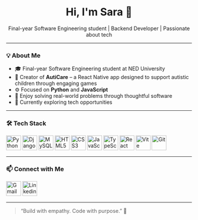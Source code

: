 <h1 align="center">Hi, I'm Sara 👋</h1>
<p align="center">
  Final-year Software Engineering student | Backend Developer | Passionate about tech
</p>

---

### 💡 About Me

- 🎓 Final-year Software Engineering student at NED University
- 🧩 Creator of **AutiCare** – a React Native app designed to support autistic children through engaging games
- ⚙️ Focused on **Python** and **JavaScript**
- 🧠 Enjoy solving real-world problems through thoughtful software
- 👀 Currently exploring tech opportunities

---

### 🛠️ Tech Stack

<p align="left">
  <img src="https://cdn.jsdelivr.net/gh/devicons/devicon/icons/python/python-original.svg" alt="Python" width="40" height="40"/>
  <img src="https://cdn.jsdelivr.net/gh/devicons/devicon/icons/django/django-plain.svg" alt="Django" width="40" height="40"/>
  <img src="https://cdn.jsdelivr.net/gh/devicons/devicon/icons/mysql/mysql-original.svg" alt="MySQL" width="40" height="40"/>
  <img src="https://cdn.jsdelivr.net/gh/devicons/devicon/icons/html5/html5-original.svg" alt="HTML5" width="40" height="40"/>
  <img src="https://cdn.jsdelivr.net/gh/devicons/devicon/icons/css3/css3-original.svg" alt="CSS3" width="40" height="40"/>
  <img src="https://cdn.jsdelivr.net/gh/devicons/devicon/icons/javascript/javascript-original.svg" alt="JavaScript" width="40" height="40"/>
  <img src="https://cdn.jsdelivr.net/gh/devicons/devicon/icons/typescript/typescript-original.svg" alt="TypeScript" width="40" height="40"/>
  <img src="https://cdn.jsdelivr.net/gh/devicons/devicon/icons/react/react-original.svg" alt="React" width="40" height="40"/>
  <img src="https://cdn.jsdelivr.net/gh/devicons/devicon/icons/vite/vite-original.svg" alt="Vite" width="40" height="40"/>
  <img src="https://cdn.jsdelivr.net/gh/devicons/devicon/icons/git/git-original.svg" alt="Git" width="40" height="40"/>
</p>

---

### 📫 Connect with Me

<p align="left">
  <a href="mailto:saraaziz180903@gmail.com"><img src="https://img.icons8.com/?size=100&id=P7UIlhbpWzZm&format=png&color=000000" alt="Gmail" width="40" height="40"/></a>
  <a href="https://www.linkedin.com/in/saradotdev"><img src="https://cdn.jsdelivr.net/gh/devicons/devicon/icons/linkedin/linkedin-original.svg" alt="Linkedin" width="40" height="40"/></a>
</p>

---

> “Build with empathy. Code with purpose.” 💙
